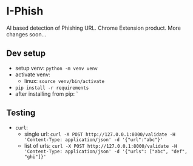 # I-Phish

AI based detection of Phishing URL. Chrome Extension product. More changes soon...

## Dev setup

-   setup venv: `python -m venv venv`
-   activate venv:
    -   linux: `source venv/bin/activate`
-   `pip install -r requirements`
-   after installing from pip: `

## Testing

-   `curl`:
    -   single url: `curl -X POST http://127.0.0.1:8000/validate -H 'Content-Type: application/json' -d '{"url":"abc"}'`
    -   list of urls: `curl -X POST http://127.0.0.1:8000/validate -H 'Content-Type: application/json' -d '{"urls": ["abc", "def", "ghi"]}'`

